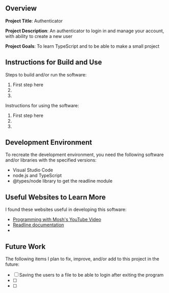 ## Overview

**Project Title**: Authenticator

**Project Description**: An authenticator to login in and manage your account, with ability to create a new user

**Project Goals**: To learn TypeScript and to be able to make a small project 

## Instructions for Build and Use

Steps to build and/or run the software:

1. First step here
2.
3.

Instructions for using the software:

1. First step here
2.
3.

## Development Environment 

To recreate the development environment, you need the following software and/or libraries with the specified versions:

* Visual Studio Code
* node.js and TypeScript
* @types/node library to get the readline module

## Useful Websites to Learn More

I found these websites useful in developing this software:

* [Programming with Mosh's YouTube Video](https://youtu.be/d56mG7DezGs?si=2cVifI27mkl_GaCA)
* [Readline documentation](https://nodejs.org/api/readline.html)
* []()

## Future Work

The following items I plan to fix, improve, and/or add to this project in the future:

* [ ] Saving the users to a file to be able to login after exiting the program
* [ ]
* [ ]
